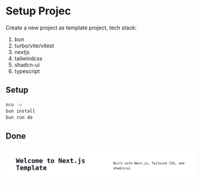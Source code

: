 # Setup Projec

Create a new project as template project, tech stack:
1. bun
2. turbo/vite/vitest
3. nextjs 
4. tailwindcss
5. shadcn-ui
6. typescript


## Setup

```sh
ncu -u
bun install 
bun run de
```

## Done

![setup-done](setup-done.png)